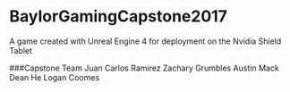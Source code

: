 # BaylorGamingCapstone2017
A game created with Unreal Engine 4 for deployment on the Nvidia Shield Tablet

###Capstone Team
  Juan Carlos Ramirez
  Zachary Grumbles
  Austin Mack
  Dean He
  Logan Coomes
